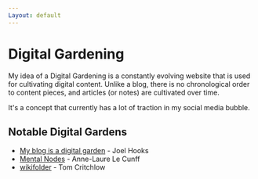 ```yaml
---
Layout: default
---
```


# Digital Gardening

My idea of a Digital Gardening is a constantly evolving website that is used for cultivating digital content. Unlike a blog, there is no chronological order to content pieces, and articles (or notes) are cultivated over time.

It's a concept that currently has a lot of traction in my social media bubble.

## Notable Digital Gardens

- [My blog is a digital garden](https://joelhooks.com/digital-garden) - Joel Hooks
- [Mental Nodes](https://www.mentalnodes.com/) - Anne-Laure Le Cunff
- [wikifolder](https://tomcritchlow.com/wiki/) - Tom Critchlow
